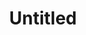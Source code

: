 ---
linktitle: Untitled
menu:
  main:
    parent: Misc
title: Untitled
next: /Misc/prev-article
prev: /Misc/prev-article
weight: 0
draft: true
---
